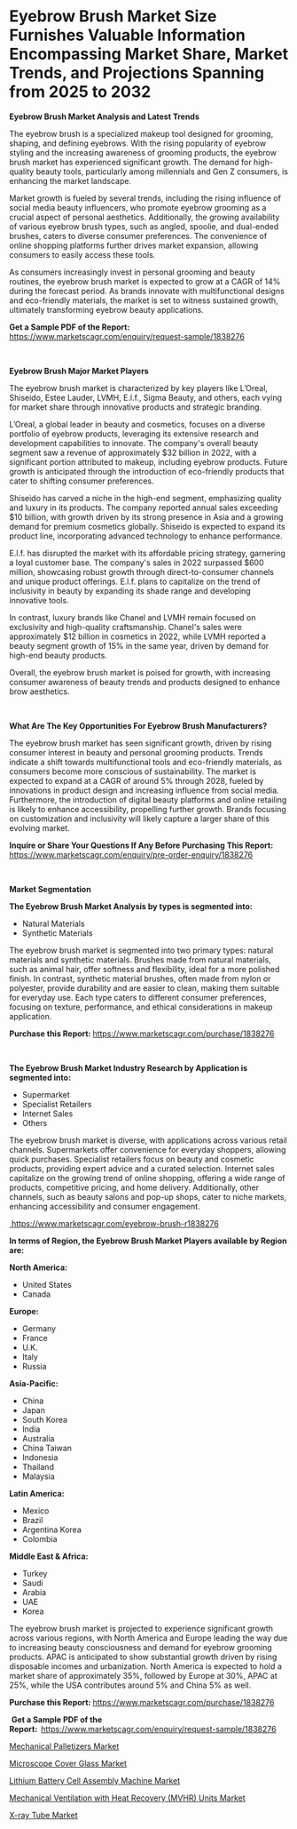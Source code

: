 <p><h1>Eyebrow Brush Market Size Furnishes Valuable Information Encompassing Market Share, Market Trends, and Projections Spanning from 2025 to 2032</h1></p><p><strong>Eyebrow Brush Market Analysis and Latest Trends</strong></p>
<p><p>The eyebrow brush is a specialized makeup tool designed for grooming, shaping, and defining eyebrows. With the rising popularity of eyebrow styling and the increasing awareness of grooming products, the eyebrow brush market has experienced significant growth. The demand for high-quality beauty tools, particularly among millennials and Gen Z consumers, is enhancing the market landscape.</p><p>Market growth is fueled by several trends, including the rising influence of social media beauty influencers, who promote eyebrow grooming as a crucial aspect of personal aesthetics. Additionally, the growing availability of various eyebrow brush types, such as angled, spoolie, and dual-ended brushes, caters to diverse consumer preferences. The convenience of online shopping platforms further drives market expansion, allowing consumers to easily access these tools.</p><p>As consumers increasingly invest in personal grooming and beauty routines, the eyebrow brush market is expected to grow at a CAGR of 14% during the forecast period. As brands innovate with multifunctional designs and eco-friendly materials, the market is set to witness sustained growth, ultimately transforming eyebrow beauty applications.</p></p>
<p><strong>Get a Sample PDF of the Report:&nbsp;</strong> <a href="https://www.marketscagr.com/enquiry/request-sample/1838276?utm_campaign=2887&utm_medium=2&utm_source=Github&utm_content=ia&utm_term=05042025&utm_id=eyebrow-brush">https://www.marketscagr.com/enquiry/request-sample/1838276</a></p>
<p>&nbsp;</p>
<p><strong>Eyebrow Brush Major Market Players</strong></p>
<p><p>The eyebrow brush market is characterized by key players like L’Oreal, Shiseido, Estee Lauder, LVMH, E.l.f., Sigma Beauty, and others, each vying for market share through innovative products and strategic branding.</p><p>L’Oreal, a global leader in beauty and cosmetics, focuses on a diverse portfolio of eyebrow products, leveraging its extensive research and development capabilities to innovate. The company's overall beauty segment saw a revenue of approximately $32 billion in 2022, with a significant portion attributed to makeup, including eyebrow products. Future growth is anticipated through the introduction of eco-friendly products that cater to shifting consumer preferences.</p><p>Shiseido has carved a niche in the high-end segment, emphasizing quality and luxury in its products. The company reported annual sales exceeding $10 billion, with growth driven by its strong presence in Asia and a growing demand for premium cosmetics globally. Shiseido is expected to expand its product line, incorporating advanced technology to enhance performance.</p><p>E.l.f. has disrupted the market with its affordable pricing strategy, garnering a loyal customer base. The company's sales in 2022 surpassed $600 million, showcasing robust growth through direct-to-consumer channels and unique product offerings. E.l.f. plans to capitalize on the trend of inclusivity in beauty by expanding its shade range and developing innovative tools.</p><p>In contrast, luxury brands like Chanel and LVMH remain focused on exclusivity and high-quality craftsmanship. Chanel's sales were approximately $12 billion in cosmetics in 2022, while LVMH reported a beauty segment growth of 15% in the same year, driven by demand for high-end beauty products.</p><p>Overall, the eyebrow brush market is poised for growth, with increasing consumer awareness of beauty trends and products designed to enhance brow aesthetics.</p></p>
<p>&nbsp;</p>
<p><strong>What Are The Key Opportunities For Eyebrow Brush Manufacturers?</strong></p>
<p><p>The eyebrow brush market has seen significant growth, driven by rising consumer interest in beauty and personal grooming products. Trends indicate a shift towards multifunctional tools and eco-friendly materials, as consumers become more conscious of sustainability. The market is expected to expand at a CAGR of around 5% through 2028, fueled by innovations in product design and increasing influence from social media. Furthermore, the introduction of digital beauty platforms and online retailing is likely to enhance accessibility, propelling further growth. Brands focusing on customization and inclusivity will likely capture a larger share of this evolving market.</p></p>
<p><strong>Inquire or Share Your Questions If Any Before Purchasing This Report:</strong> <a href="https://www.marketscagr.com/enquiry/pre-order-enquiry/1838276?utm_campaign=2887&utm_medium=2&utm_source=Github&utm_content=ia&utm_term=05042025&utm_id=eyebrow-brush">https://www.marketscagr.com/enquiry/pre-order-enquiry/1838276</a></p>
<p>&nbsp;</p>
<p><strong>Market Segmentation</strong></p>
<p><strong>The Eyebrow Brush Market Analysis by types is segmented into:</strong></p>
<p><ul><li>Natural Materials</li><li>Synthetic Materials</li></ul></p>
<p><p>The eyebrow brush market is segmented into two primary types: natural materials and synthetic materials. Brushes made from natural materials, such as animal hair, offer softness and flexibility, ideal for a more polished finish. In contrast, synthetic material brushes, often made from nylon or polyester, provide durability and are easier to clean, making them suitable for everyday use. Each type caters to different consumer preferences, focusing on texture, performance, and ethical considerations in makeup application.</p></p>
<p><strong>Purchase this Report:&nbsp;</strong><a href="https://www.marketscagr.com/purchase/1838276?utm_campaign=2887&utm_medium=2&utm_source=Github&utm_content=ia&utm_term=05042025&utm_id=eyebrow-brush">https://www.marketscagr.com/purchase/1838276</a></p>
<p>&nbsp;</p>
<p><strong>The Eyebrow Brush Market Industry Research by Application is segmented into:</strong></p>
<p><ul><li>Supermarket</li><li>Specialist Retailers</li><li>Internet Sales</li><li>Others</li></ul></p>
<p><p>The eyebrow brush market is diverse, with applications across various retail channels. Supermarkets offer convenience for everyday shoppers, allowing quick purchases. Specialist retailers focus on beauty and cosmetic products, providing expert advice and a curated selection. Internet sales capitalize on the growing trend of online shopping, offering a wide range of products, competitive pricing, and home delivery. Additionally, other channels, such as beauty salons and pop-up shops, cater to niche markets, enhancing accessibility and consumer engagement.</p></p>
<p><a href="https://www.marketscagr.com/eyebrow-brush-r1838276?utm_campaign=2887&utm_medium=2&utm_source=Github&utm_content=ia&utm_term=05042025&utm_id=eyebrow-brush">&nbsp;https://www.marketscagr.com/eyebrow-brush-r1838276</a></p>
<p><strong>In terms of Region, the Eyebrow Brush Market Players available by Region are:</strong></p>
<p>
    <p> <strong> North America: </strong>
        <ul>
            <li>United States</li>
            <li>Canada</li>
        </ul>
        </p> 
    <p> <strong> Europe: </strong>
        <ul>
            <li>Germany</li>
            <li>France</li>
            <li>U.K.</li>
            <li>Italy</li>
            <li>Russia</li>
        </ul>
        </p> 
    <p> <strong> Asia-Pacific: </strong>
        <ul>
            <li>China</li>
            <li>Japan</li>
            <li>South Korea</li>
            <li>India</li>
            <li>Australia</li>
            <li>China Taiwan</li>
            <li>Indonesia</li>
            <li>Thailand</li>
            <li>Malaysia</li>
        </ul>
        </p> 
    <p> <strong> Latin America: </strong>
        <ul>
            <li>Mexico</li>
            <li>Brazil</li>
            <li>Argentina Korea</li>
            <li>Colombia</li>
        </ul>
        </p> 
    <p> <strong> Middle East & Africa: </strong>
        <ul>
            <li>Turkey</li>
            <li>Saudi</li>
            <li>Arabia</li>
            <li>UAE</li>
            <li>Korea</li>
        </ul>
    </p>
    </p>
<p><p>The eyebrow brush market is projected to experience significant growth across various regions, with North America and Europe leading the way due to increasing beauty consciousness and demand for eyebrow grooming products. APAC is anticipated to show substantial growth driven by rising disposable incomes and urbanization. North America is expected to hold a market share of approximately 35%, followed by Europe at 30%, APAC at 25%, while the USA contributes around 5% and China 5% as well.</p></p>
<p><strong>Purchase this Report: </strong><a href="https://www.marketscagr.com/purchase/1838276?utm_campaign=2887&utm_medium=2&utm_source=Github&utm_content=ia&utm_term=05042025&utm_id=eyebrow-brush">https://www.marketscagr.com/purchase/1838276</a></p>
<p>&nbsp;<strong>Get a Sample PDF of the Report:&nbsp;&nbsp;</strong><a href="https://www.marketscagr.com/enquiry/request-sample/1838276?utm_campaign=2887&utm_medium=2&utm_source=Github&utm_content=ia&utm_term=05042025&utm_id=eyebrow-brush">https://www.marketscagr.com/enquiry/request-sample/1838276</a></p>
<p><strong></strong></p>
<p><p><a href="https://www.linkedin.com/pulse/mechanical-palletizers-market-report-historical-trends-k4rge?utm_campaign=2887&utm_medium=2&utm_source=Github&utm_content=ia&utm_term=05042025&utm_id=eyebrow-brush">Mechanical Palletizers Market</a></p><p><a href="https://www.linkedin.com/pulse/comprehensive-overview-microscope-cover-glass-market-insights-vv9fe?utm_campaign=2887&utm_medium=2&utm_source=Github&utm_content=ia&utm_term=05042025&utm_id=eyebrow-brush">Microscope Cover Glass Market</a></p><p><a href="https://www.linkedin.com/pulse/lithium-battery-cell-assembly-machine-market-size-forecasted-9xsbe?utm_campaign=2887&utm_medium=2&utm_source=Github&utm_content=ia&utm_term=05042025&utm_id=eyebrow-brush">Lithium Battery Cell Assembly Machine Market</a></p><p><a href="https://www.linkedin.com/pulse/navigating-competitive-landscape-mechanical-ventilation-fbtme?utm_campaign=2887&utm_medium=2&utm_source=Github&utm_content=ia&utm_term=05042025&utm_id=eyebrow-brush">Mechanical Ventilation with Heat Recovery (MVHR) Units Market</a></p><p><a href="https://www.linkedin.com/pulse/x-ray-tube-market-projected-cagr-96-from-2025-2032-in-depth-cm3he?utm_campaign=2887&utm_medium=2&utm_source=Github&utm_content=ia&utm_term=05042025&utm_id=eyebrow-brush">X-ray Tube Market</a></p></p>